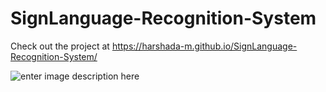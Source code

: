 # SignLanguage-Recognition-System


Check out the project at https://harshada-m.github.io/SignLanguage-Recognition-System/


![enter image description here](https://c.tenor.com/m_TCpdLCuSoAAAAM/i-love-you-sign-language.gif)

